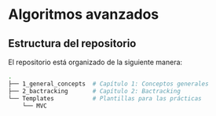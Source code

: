 # Algoritmos avanzados

## Estructura del repositorio

El repositorio está organizado de la siguiente manera:

```bash
.
├── 1_general_concepts  # Capítulo 1: Conceptos generales
├── 2_bactracking       # Capítulo 2: Bactracking
└── Templates           # Plantillas para las prácticas
    └── MVC
```
